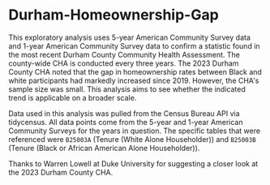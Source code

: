 # Durham-Homeownership-Gap

This exploratory analysis uses 5-year American Community Survey data and 1-year American Community Survey data to confirm a statistic found in the most recent Durham County Community Health Assessment. The county-wide CHA is conducted every three years. The 2023 Durham County CHA noted that the gap in homeownership rates between Black and white participants had markedly increased since 2019. However, the CHA's sample size was small. This analysis aims to see whether the indicated trend is applicable on a broader scale. 

Data used in this analysis was pulled from the Census Bureau API via tidycensus. All data points come from the 5-year and 1-year American Community Surveys for the years in question. The specific tables that were referenced were `B25003A` (Tenure (White Alone Householder)) and `B25003B` (Tenure (Black or African American Alone Householder)).

Thanks to Warren Lowell at Duke University for suggesting a closer look at the 2023 Durham County CHA.
